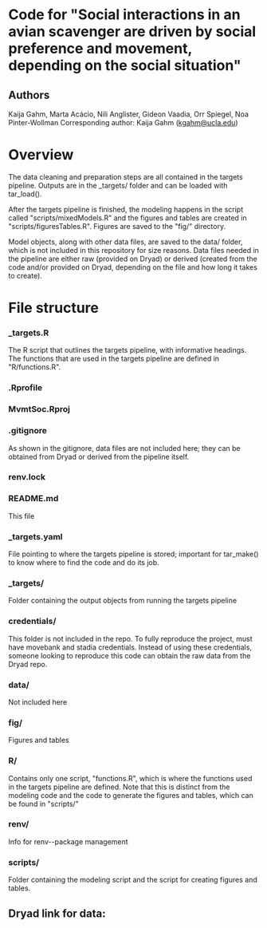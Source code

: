 # Code for "Social interactions in an avian scavenger are driven by social preference and movement, depending on the social situation"
## Authors
Kaija Gahm, Marta Acácio, Nili Anglister, Gideon Vaadia, Orr Spiegel, Noa Pinter-Wollman
Corresponding author: Kaija Gahm (kgahm@ucla.edu)

# Overview
The data cleaning and preparation steps are all contained in the targets pipeline. Outputs are in the _targets/ folder and can be loaded with tar_load(). 

After the targets pipeline is finished, the modeling happens in the script called "scripts/mixedModels.R" and the figures and tables are created in "scripts/figuresTables.R". Figures are saved to the "fig/" directory. 

Model objects, along with other data files, are saved to the data/ folder, which is not included in this repository for size reasons. Data files needed in the pipeline are either raw (provided on Dryad) or derived (created from the code and/or provided on Dryad, depending on the file and how long it takes to create).

# File structure
### _targets.R
The R script that outlines the targets pipeline, with informative headings. The functions that are used in the targets pipeline are defined in "R/functions.R".
### .Rprofile
### MvmtSoc.Rproj
### .gitignore
As shown in the gitignore, data files are not included here; they can be obtained from Dryad or derived from the pipeline itself.
### renv.lock
### README.md
This file
### _targets.yaml
File pointing to where the targets pipeline is stored; important for tar_make() to know where to find the code and do its job.
### _targets/
Folder containing the output objects from running the targets pipeline
### credentials/
This folder is not included in the repo. To fully reproduce the project, must have movebank and stadia credentials. Instead of using these credentials, someone looking to reproduce this code can obtain the raw data from the Dryad repo.
### data/
Not included here
### fig/
Figures and tables
### R/
Contains only one script, "functions.R", which is where the functions used in the targets pipeline are defined. Note that this is distinct from the modeling code and the code to generate the figures and tables, which can be found in "scripts/"
### renv/
Info for renv--package management
### scripts/
Folder containing the modeling script and the script for creating figures and tables.

## Dryad link for data:
